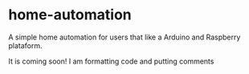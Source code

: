home-automation
===============

A simple home automation for users that like a Arduino and Raspberry plataform.

It is coming soon! I am formatting code and putting comments
